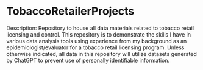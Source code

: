 # TobaccoRetailerProjects

Description: Repository to house all data materials related to tobacco retail licensing and control. This repository is to demonstrate the skills I have in various data analysis tools using experience from my background as an epidemiologist/evaluator for a tobacco retail licensing program. Unless otherwise indicated, all data in this repository will utilize datasets generated by ChatGPT to prevent use of personally identifiable information.
